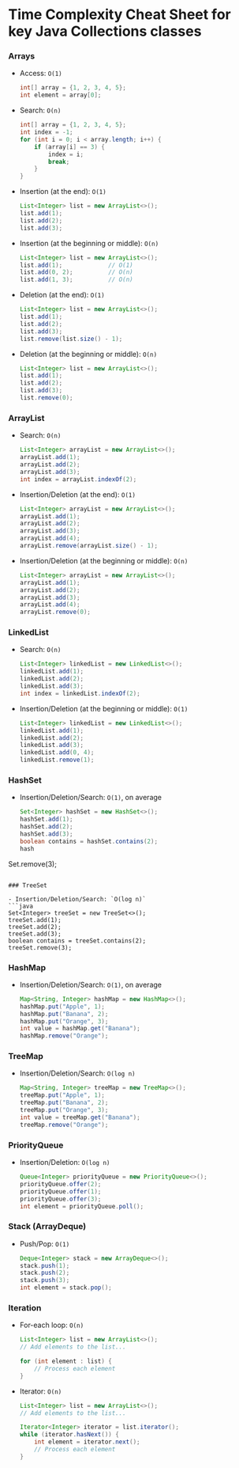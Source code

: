 # Time Complexity Cheat Sheet for key Java Collections classes

### Arrays

- Access: `O(1)`
  ```java
  int[] array = {1, 2, 3, 4, 5};
  int element = array[0];
  ```

- Search: `O(n)`
  ```java
  int[] array = {1, 2, 3, 4, 5};
  int index = -1;
  for (int i = 0; i < array.length; i++) {
      if (array[i] == 3) {
          index = i;
          break;
      }
  }
  ```

- Insertion (at the end): `O(1)`
  ```java
  List<Integer> list = new ArrayList<>();
  list.add(1);
  list.add(2);
  list.add(3);
  ```

- Insertion (at the beginning or middle): `O(n)`
  ```java
  List<Integer> list = new ArrayList<>();
  list.add(1);             // O(1)
  list.add(0, 2);          // O(n)
  list.add(1, 3);          // O(n)
  ```

- Deletion (at the end): `O(1)`
  ```java
  List<Integer> list = new ArrayList<>();
  list.add(1);
  list.add(2);
  list.add(3);
  list.remove(list.size() - 1);
  ```

- Deletion (at the beginning or middle): `O(n)`
  ```java
  List<Integer> list = new ArrayList<>();
  list.add(1);
  list.add(2);
  list.add(3);
  list.remove(0);
  ```

### ArrayList

- Search: `O(n)`
  ```java
  List<Integer> arrayList = new ArrayList<>();
  arrayList.add(1);
  arrayList.add(2);
  arrayList.add(3);
  int index = arrayList.indexOf(2);
  ```

- Insertion/Deletion (at the end): `O(1)`
  ```java
  List<Integer> arrayList = new ArrayList<>();
  arrayList.add(1);
  arrayList.add(2);
  arrayList.add(3);
  arrayList.add(4);
  arrayList.remove(arrayList.size() - 1);
  ```

- Insertion/Deletion (at the beginning or middle): `O(n)`
  ```java
  List<Integer> arrayList = new ArrayList<>();
  arrayList.add(1);
  arrayList.add(2);
  arrayList.add(3);
  arrayList.add(4);
  arrayList.remove(0);
  ```

### LinkedList

- Search: `O(n)`
  ```java
  List<Integer> linkedList = new LinkedList<>();
  linkedList.add(1);
  linkedList.add(2);
  linkedList.add(3);
  int index = linkedList.indexOf(2);
  ```

- Insertion/Deletion (at the beginning or middle): `O(1)`
  ```java
  List<Integer> linkedList = new LinkedList<>();
  linkedList.add(1);
  linkedList.add(2);
  linkedList.add(3);
  linkedList.add(0, 4);
  linkedList.remove(1);
  ```

### HashSet

- Insertion/Deletion/Search: `O(1)`, on average
  ```java
  Set<Integer> hashSet = new HashSet<>();
  hashSet.add(1);
  hashSet.add(2);
  hashSet.add(3);
  boolean contains = hashSet.contains(2);
  hash

Set.remove(3);
  ```

### TreeSet

- Insertion/Deletion/Search: `O(log n)`
  ```java
  Set<Integer> treeSet = new TreeSet<>();
  treeSet.add(1);
  treeSet.add(2);
  treeSet.add(3);
  boolean contains = treeSet.contains(2);
  treeSet.remove(3);
  ```

### HashMap

- Insertion/Deletion/Search: `O(1)`, on average
  ```java
  Map<String, Integer> hashMap = new HashMap<>();
  hashMap.put("Apple", 1);
  hashMap.put("Banana", 2);
  hashMap.put("Orange", 3);
  int value = hashMap.get("Banana");
  hashMap.remove("Orange");
  ```

### TreeMap

- Insertion/Deletion/Search: `O(log n)`
  ```java
  Map<String, Integer> treeMap = new TreeMap<>();
  treeMap.put("Apple", 1);
  treeMap.put("Banana", 2);
  treeMap.put("Orange", 3);
  int value = treeMap.get("Banana");
  treeMap.remove("Orange");
  ```

### PriorityQueue

- Insertion/Deletion: `O(log n)`
  ```java
  Queue<Integer> priorityQueue = new PriorityQueue<>();
  priorityQueue.offer(2);
  priorityQueue.offer(1);
  priorityQueue.offer(3);
  int element = priorityQueue.poll();
  ```

### Stack (ArrayDeque)

- Push/Pop: `O(1)`
  ```java
  Deque<Integer> stack = new ArrayDeque<>();
  stack.push(1);
  stack.push(2);
  stack.push(3);
  int element = stack.pop();
  ```

### Iteration

- For-each loop: `O(n)`
  ```java
  List<Integer> list = new ArrayList<>();
  // Add elements to the list...

  for (int element : list) {
      // Process each element
  }
  ```

- Iterator: `O(n)`
  ```java
  List<Integer> list = new ArrayList<>();
  // Add elements to the list...

  Iterator<Integer> iterator = list.iterator();
  while (iterator.hasNext()) {
      int element = iterator.next();
      // Process each element
  }
  ```
  